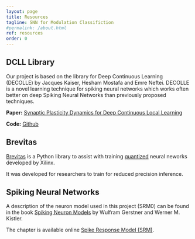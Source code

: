 ```yaml
---
layout: page
title: Resources
tagline: SNN for Modulation Classifiction
#permalink: /about.html
ref: resources 
order: 0
---
```


## DCLL Library

Our project is based on the library for Deep Continuous Learning (DECOLLE) by
Jacques Kaiser, Hesham Mostafa and Emre Neftei. DECOLLE is a novel learning technique
for spiking neural networks which works often better on deep Spiking Neural Networks
than previously proposed techniques.

**Paper:** [Synaptic Plasticity Dynamics for
Deep Continuous Local Learning](https://arxiv.org/pdf/1811.10766.pdf)  

**Code:** [Github](https://github.com/nmi-lab/dcll)

## Brevitas

[Brevitas](https://github.com/Xilinx/brevitas) is a Python library to assist with training [quantized](https://en.wikipedia.org/wiki/Quantization_(signal_processing)) neural neworks
developed by Xilinx.

It was developed for researchers to train for reduced precision inference.

## Spiking Neural Networks

A description of the neuron model used in this project (SRM0) can be found in
the book [Spiking Neuron Models](https://icwww.epfl.ch/~gerstner/BUCH.html) by
Wulfram Gerstner and Werner M. Kistler.

The chapter is available online [Spike Response Model (SRM)](https://icwww.epfl.ch/~gerstner/SPNM/node27.html#7902).
